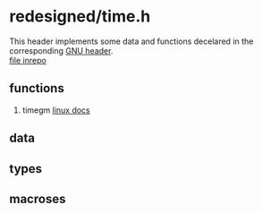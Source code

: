 # redesigned/time.h  
  
This header implements some data and functions decelared in the corresponding 
[GNU header](https://pubs.opengroup.org/onlinepubs/7908799/xsh/time.h.html).  
[file inrepo](../../include/wlac4/redesigned/time.h)  
  
  
## functions 
  
 1.  timegm  [linux docs](https://linux.die.net/man/3/timegm)  
  
  
## data  
  
   
  
## types  
  
  
  
## macroses  
  
    